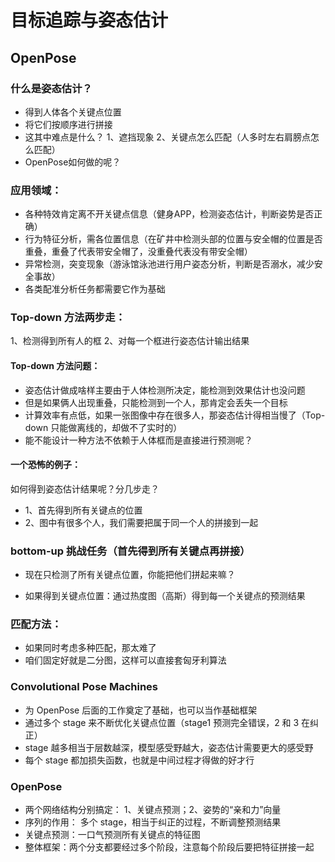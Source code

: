 # 目标追踪与姿态估计

## OpenPose

### 什么是姿态估计？
- 得到人体各个关键点位置
- 将它们按顺序进行拼接
- 这其中难点是什么？ 1、遮挡现象  2、关键点怎么匹配（人多时左右肩膀点怎么匹配）
- OpenPose如何做的呢？

### 应用领域：
- 各种特效肯定离不开关键点信息（健身APP，检测姿态估计，判断姿势是否正确）
- 行为特征分析，需各位置信息（在矿井中检测头部的位置与安全帽的位置是否重叠，重叠了代表带安全帽了，没重叠代表没有带安全帽）
- 异常检测，突变现象（游泳馆泳池进行用户姿态分析，判断是否溺水，减少安全事故）
- 各类配准分析任务都需要它作为基础


### Top-down 方法两步走：
1、检测得到所有人的框
2、对每一个框进行姿态估计输出结果

#### Top-down 方法问题：
- 姿态估计做成啥样主要由于人体检测所决定，能检测到效果估计也没问题
- 但是如果俩人出现重叠，只能检测到一个人，那肯定会丢失一个目标
- 计算效率有点低，如果一张图像中存在很多人，那姿态估计得相当慢了（Top-down 只能做离线的，却做不了实时的）
- 能不能设计一种方法不依赖于人体框而是直接进行预测呢？

#### 一个恐怖的例子：
如何得到姿态估计结果呢？分几步走？
- 1、首先得到所有关键点的位置
- 2、图中有很多个人，我们需要把属于同一个人的拼接到一起

### bottom-up 挑战任务（首先得到所有关键点再拼接）
- 现在只检测了所有关键点位置，你能把他们拼起来嘛？

- 如果得到关键点位置：通过热度图（高斯）得到每一个关键点的预测结果

### 匹配方法：
- 如果同时考虑多种匹配，那太难了
- 咱们固定好就是二分图，这样可以直接套匈牙利算法


### Convolutional Pose Machines
- 为 OpenPose 后面的工作奠定了基础，也可以当作基础框架
- 通过多个 stage 来不断优化关键点位置（stage1 预测完全错误，2 和 3 在纠正）
- stage 越多相当于层数越深，模型感受野越大，姿态估计需要更大的感受野
- 每个 stage 都加损失函数，也就是中间过程才得做的好才行


### OpenPose
- 两个网络结构分别搞定： 1、关键点预测；2、姿势的“亲和力”向量
- 序列的作用： 多个 stage，相当于纠正的过程，不断调整预测结果
- 关键点预测：一口气预测所有关键点的特征图
- 整体框架：两个分支都要经过多个阶段，注意每个阶段后要把特征拼接一起














